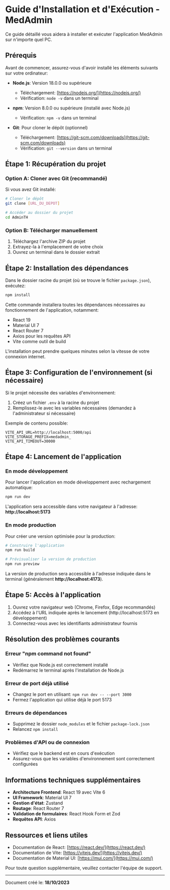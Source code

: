 # Guide d'Installation et d'Exécution - MedAdmin

Ce guide détaillé vous aidera à installer et exécuter l'application MedAdmin sur n'importe quel PC.

## Prérequis

Avant de commencer, assurez-vous d'avoir installé les éléments suivants sur votre ordinateur:

- **Node.js**: Version 18.0.0 ou supérieure
  - Téléchargement: [https://nodejs.org/](https://nodejs.org/)
  - Vérification: `node -v` dans un terminal
  
- **npm**: Version 8.0.0 ou supérieure (installé avec Node.js)
  - Vérification: `npm -v` dans un terminal
  
- **Git**: Pour cloner le dépôt (optionnel)
  - Téléchargement: [https://git-scm.com/downloads](https://git-scm.com/downloads)
  - Vérification: `git --version` dans un terminal

## Étape 1: Récupération du projet

### Option A: Cloner avec Git (recommandé)

Si vous avez Git installé:

```bash
# Cloner le dépôt
git clone [URL_DU_DEPOT]

# Accéder au dossier du projet
cd AdminTH
```

### Option B: Télécharger manuellement

1. Téléchargez l'archive ZIP du projet
2. Extrayez-la à l'emplacement de votre choix
3. Ouvrez un terminal dans le dossier extrait

## Étape 2: Installation des dépendances

Dans le dossier racine du projet (où se trouve le fichier `package.json`), exécutez:

```bash
npm install
```

Cette commande installera toutes les dépendances nécessaires au fonctionnement de l'application, notamment:
- React 19
- Material UI 7
- React Router 7
- Axios pour les requêtes API
- Vite comme outil de build

L'installation peut prendre quelques minutes selon la vitesse de votre connexion internet.

## Étape 3: Configuration de l'environnement (si nécessaire)

Si le projet nécessite des variables d'environnement:

1. Créez un fichier `.env` à la racine du projet
2. Remplissez-le avec les variables nécessaires (demandez à l'administrateur si nécessaire)

Exemple de contenu possible:
```
VITE_API_URL=http://localhost:5000/api
VITE_STORAGE_PREFIX=medadmin_
VITE_API_TIMEOUT=30000
```

## Étape 4: Lancement de l'application

### En mode développement

Pour lancer l'application en mode développement avec rechargement automatique:

```bash
npm run dev
```

L'application sera accessible dans votre navigateur à l'adresse: **http://localhost:5173**

### En mode production

Pour créer une version optimisée pour la production:

```bash
# Construire l'application
npm run build

# Prévisualiser la version de production
npm run preview
```

La version de production sera accessible à l'adresse indiquée dans le terminal (généralement **http://localhost:4173**).

## Étape 5: Accès à l'application

1. Ouvrez votre navigateur web (Chrome, Firefox, Edge recommandés)
2. Accédez à l'URL indiquée après le lancement (http://localhost:5173 en développement)
3. Connectez-vous avec les identifiants administrateur fournis

## Résolution des problèmes courants

### Erreur "npm command not found"
- Vérifiez que Node.js est correctement installé
- Redémarrez le terminal après l'installation de Node.js

### Erreur de port déjà utilisé
- Changez le port en utilisant: `npm run dev -- --port 3000`
- Fermez l'application qui utilise déjà le port 5173

### Erreurs de dépendances
- Supprimez le dossier `node_modules` et le fichier `package-lock.json`
- Relancez `npm install`

### Problèmes d'API ou de connexion
- Vérifiez que le backend est en cours d'exécution
- Assurez-vous que les variables d'environnement sont correctement configurées

## Informations techniques supplémentaires

- **Architecture Frontend**: React 19 avec Vite 6
- **UI Framework**: Material UI 7
- **Gestion d'état**: Zustand
- **Routage**: React Router 7
- **Validation de formulaires**: React Hook Form et Zod
- **Requêtes API**: Axios

## Ressources et liens utiles

- Documentation de React: [https://react.dev/](https://react.dev/)
- Documentation de Vite: [https://vitejs.dev/](https://vitejs.dev/)
- Documentation de Material UI: [https://mui.com/](https://mui.com/)

Pour toute question supplémentaire, veuillez contacter l'équipe de support.

---

Document créé le: **18/10/2023** 